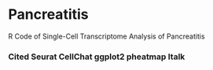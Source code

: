 # Pancreatitis
R Code of  Single-Cell Transcriptome Analysis of Pancreatitis
### Cited Seurat CellChat ggplot2 pheatmap Italk 
